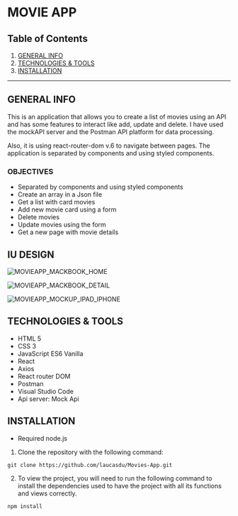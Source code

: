 
MOVIE APP
============

## Table of Contents
1. [GENERAL INFO](#GENERAL-INFO)
2. [TECHNOLOGIES & TOOLS](#TECHNOLOGIES-TOOLS)
3. [INSTALLATION](#INSTALLATION_)

***

## GENERAL INFO

This is an application that allows you to create a list of movies using an API and has some features to interact like add, update and delete. I have used the mockAPI server and the Postman API platform for data processing.

Also, it is using react-router-dom v.6 to navigate between pages. The application is separated by components and using styled components.

### OBJECTIVES

- Separated by components and using styled components
- Create an array in a Json file 
- Get a list with card movies
- Add new movie card using a form
- Delete movies
- Update movies using the form
- Get a new page with movie details

## IU DESIGN

![MOVIEAPP_MACKBOOK_HOME](https://user-images.githubusercontent.com/102957525/182247012-cf21d907-e833-4ad7-8081-f2bddd235d09.jpg)

![MOVIEAPP_MACKBOOK_DETAIL](https://user-images.githubusercontent.com/102957525/182246983-e5d20373-6e1a-4140-a4bd-00514e6e6db4.jpg)

![MOVIEAPP_MOCKUP_IPAD_IPHONE](https://user-images.githubusercontent.com/102957525/182247051-de125c32-1dea-4542-9f50-a429682fe6ea.jpg)


## TECHNOLOGIES & TOOLS
- HTML 5
- CSS 3
- JavaScript ES6 Vanilla
- React
- Axios
- React router DOM 
- Postman
- Visual Studio Code
- Api server: Mock Api


## INSTALLATION

- Required node.js

1. Clone the repository with the following command:  
```
git clone https://github.com/laucasdu/Movies-App.git
```

2. To view the project, you will need to run the following command to install the dependencies used to have the project with all its functions and views correctly.

```
npm install
```

